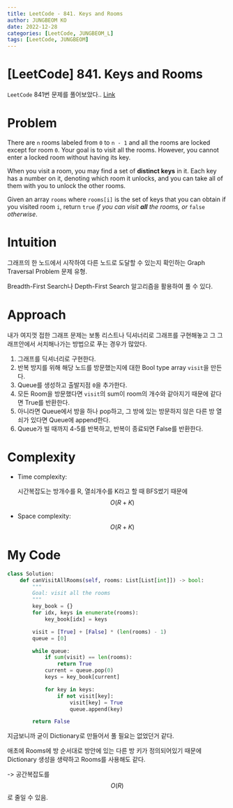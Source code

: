 ```yaml
---
title: LeetCode - 841. Keys and Rooms
author: JUNGBEOM KO
date: 2022-12-28
categories: [LeetCode, JUNGBEOM_L]
tags: [LeetCode, JUNGBEOM]
---
```


# [LeetCode] 841. Keys and Rooms

`LeetCode` 841번 문제를 풀어보았다.. [Link](https://leetcode.com/problems/keys-and-rooms/)



# Problem

There are `n` rooms labeled from `0` to `n - 1` and all the rooms are locked except for room `0`. Your goal is to visit all the rooms. However, you cannot enter a locked room without having its key.

When you visit a room, you may find a set of **distinct keys** in it. Each key has a number on it, denoting which room it unlocks, and you can take all of them with you to unlock the other rooms.

Given an array `rooms` where `rooms[i]` is the set of keys that you can obtain if you visited room `i`, return `true` *if you can visit **all** the rooms, or* `false` *otherwise*.



# Intuition

그래프의 한 노드에서 시작하여 다른 노드로 도달할 수 있는지 확인하는 Graph Traversal Problem 문제 유형.

Breadth-First Search나 Depth-First Search 알고리즘을 활용하여 풀 수 있다.



# Approach

내가 여지껏 접한 그래프 문제는 보통 리스트나 딕셔너리로 그래프를 구현해놓고 그 그래프안에서 서치해나가는 방법으로 푸는 경우가 많았다.

1. 그래프를 딕셔너리로 구현한다.
2. 반복 방지를 위해 해당 노드를 방문했는지에 대한 Bool type array `visit`을 만든다.
3. Queue를 생성하고 출발지점 `0`을 추가한다.
4. 모든 Room을 방문했다면 `visit`의 sum이 room의 개수와 같아지기 때문에 같다면 True를 반환한다.
5. 아니라면 Queue에서 방을 하나 pop하고, 그 방에 있는 방문하지 않은 다른 방 열쇠가 있다면 Queue에 append한다.
6. Queue가 빌 때까지 4-5를 반복하고, 반복이 종료되면 False를 반환한다.



# Complexity
- Time complexity:

  시간복잡도는 방개수를 R, 열쇠개수를 K라고 할 때 BFS썼기 때문에 $$O(R+K)$$

- Space complexity:
  $$O(R+K)$$

  

# My Code

```python
class Solution:
    def canVisitAllRooms(self, rooms: List[List[int]]) -> bool:
        """
        Goal: visit all the rooms
        """
        key_book = {}
        for idx, keys in enumerate(rooms):
            key_book[idx] = keys

        visit = [True] + [False] * (len(rooms) - 1)
        queue = [0]

        while queue:
            if sum(visit) == len(rooms):
                return True
            current = queue.pop(0)
            keys = key_book[current]

            for key in keys:
                if not visit[key]:
                    visit[key] = True
                    queue.append(key)

        return False
```

지금보니까 굳이 Dictionary로 만들어서 풀 필요는 없었던거 같다.

애초에 Rooms에 방 순서대로 방안에 있는 다른 방 키가 정의되어있기 때문에 Dictionary 생성을 생략하고 Rooms를 사용해도 같다.

-> 공간복잡도를 $$O(R)$$로 줄일 수 있음.
